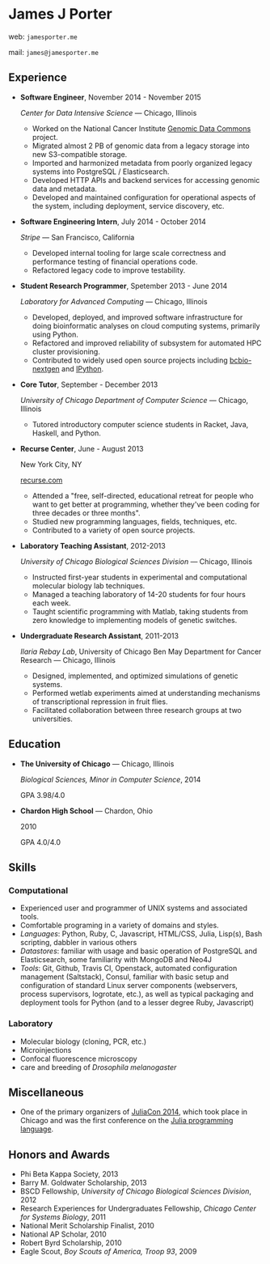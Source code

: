 # James J Porter

web: `jamesporter.me`

mail: `james@jamesporter.me`

## Experience

- **Software Engineer**, November 2014 - November 2015

    *Center for Data Intensive Science* — Chicago, Illinois

    - Worked on the National Cancer Institute
      [Genomic Data Commons](https://gdc.nci.nih.gov/index.html)
      project.
    - Migrated almost 2 PB of genomic data from a legacy storage into
      new S3-compatible storage.
    - Imported and harmonized metadata from poorly organized legacy
      systems into PostgreSQL / Elasticsearch.
    - Developed HTTP APIs and backend services for accessing genomic
      data and metadata.
    - Developed and maintained configuration for operational aspects
      of the system, including deployment, service discovery, etc.

- **Software Engineering Intern**, July 2014 - October 2014

    *Stripe* — San Francisco, California

    - Developed internal tooling for large scale correctness and
      performance testing of financial operations code.
    - Refactored legacy code to improve testability.

- **Student Research Programmer**, Spetember 2013 - June 2014

    *Laboratory for Advanced Computing* — Chicago, Illinois

    - Developed, deployed, and improved software infrastructure for
      doing bioinformatic analyses on cloud computing systems,
      primarily using Python.
    - Refactored and improved reliability of subsystem
      for automated HPC cluster provisioning.
    - Contributed to widely used open source projects including
      [bcbio-nextgen](https://github.com/chapmanb/bcbio-nextgen/) and
      [IPython](https://github.com/ipython/ipython).

- **Core Tutor**, September - December 2013

    *University of Chicago Department of Computer Science* — Chicago, Illinois

    - Tutored introductory computer science students in Racket, Java,
      Haskell, and Python.

- **Recurse Center**, June - August 2013

    New York City, NY

    [recurse.com](https://www.recurse.com)

    - Attended a "free, self-directed, educational retreat for people who want
      to get better at programming, whether they've been coding for
      three decades or three months".
    - Studied new programming languages, fields, techniques, etc.
    - Contributed to a variety of open source projects.

- **Laboratory Teaching Assistant**, 2012-2013

    *University of Chicago Biological Sciences Division* — Chicago, Illinois

    - Instructed first-year students in experimental and computational
      molecular biology lab techniques.
    - Managed a teaching laboratory of 14-20 students for four hours each week.
    - Taught scientific programming with Matlab, taking students from
      zero knowledge to implementing models of genetic switches.

- **Undergraduate Research Assistant**, 2011-2013

    *Ilaria Rebay Lab*, University of Chicago Ben May Department for
     Cancer Research — Chicago, Illinois

    - Designed, implemented, and optimized simulations of genetic systems.
    - Performed wetlab experiments aimed at understanding mechanisms of
      transcriptional repression in fruit flies.
    - Facilitated collaboration between three research groups at two universities.


## Education

- **The University of Chicago** — Chicago, Illinois

    *Biological Sciences, Minor in Computer Science*, 2014

    GPA 3.98/4.0

- **Chardon High School** — Chardon, Ohio

    2010

    GPA 4.0/4.0


## Skills

### Computational

- Experienced user and programmer of UNIX systems and associated
  tools.
- Comfortable programing in a variety of domains and styles.
- *Languages*: Python, Ruby, C, Javascript, HTML/CSS, Julia,
  Lisp(s), Bash scripting, dabbler in various others
- *Datastores*: familiar with usage and basic operation of PostgreSQL and Elasticsearch, some familiarity with MongoDB and Neo4J
- *Tools*: Git, Github, Travis CI, Openstack, automated configuration
  management (Saltstack), Consul, familiar with basic setup and
  configuration of standard Linux server components (webservers,
  process supervisors, logrotate, etc.), as well as typical packaging
  and deployment tools for Python (and to a lesser degree Ruby,
  Javascript)

### Laboratory

- Molecular biology (cloning, PCR, etc.)
- Microinjections
- Confocal fluorescence microscopy
- care and breeding of *Drosophila melanogaster*

## Miscellaneous

- One of the primary organizers of
  [JuliaCon 2014](http://juliacon.org/2014), which took place in
  Chicago and was the first conference on the
  [Julia programming language](http://julialang.org/).

## Honors and Awards

- Phi Beta Kappa Society, 2013
- Barry M. Goldwater Scholarship, 2013
- BSCD Fellowship, *University of Chicago Biological Sciences Division*, 2012
- Research Experiences for Undergraduates Fellowship, *Chicago Center for Systems Biology*, 2011
- National Merit Scholarship Finalist, 2010
- National AP Scholar, 2010
- Robert Byrd Scholarship, 2010
- Eagle Scout, *Boy Scouts of America, Troop 93*, 2009
